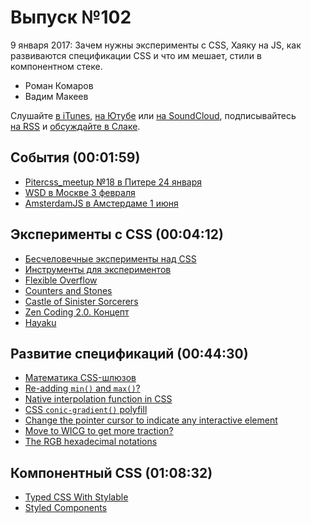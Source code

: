 # Выпуск №102

9 января 2017: Зачем нужны эксперименты с CSS, Хаяку на JS, как развиваются спецификации CSS и что им мешает, стили в компонентном стеке.

- Роман Комаров
- Вадим Макеев

Слушайте [в iTunes](https://itunes.apple.com/ru/podcast/veb-standarty/id1080500016), [на Ютубе](https://www.youtube.com/playlist?list=PLMBnwIwFEFHcwuevhsNXkFTcadeX5R1Go) или [на SoundCloud](https://soundcloud.com/web-standards), подписывайтесь [на RSS](https://web-standards.ru/podcast/feed/) и [обсуждайте в Слаке](http://slack.web-standards.ru/).

## События (00:01:59)

- [Pitercss_meetup №18 в Питере 24 января](https://pitercss.timepad.ru/event/642039/)
- [WSD в Москве 3 февраля](https://wsd.events/2018/02/03/)
- [AmsterdamJS в Амстердаме 1 июня](https://amsterdamjs.com/)

## Эксперименты с CSS (00:04:12)

- [Бесчеловечные эксперименты над CSS](https://youtu.be/fas7NHBe3BQ)
- [Инструменты для экспериментов](https://wsd.events/2011/12/13/pres/css-experiments/)
- [Flexible Overflow](http://kizu.ru/en/blog/flexible-overflow/)
- [Counters and Stones](http://kizu.ru/en/blog/counters-and-stones/)
- [Castle of Sinister Sorcerers](https://wsd.events/2011/10/29/pres/wars/castle/)
- [Zen Coding 2.0. Концепт](https://pepelsbey.net/2009/04/zen-coding-concept/)
- [Hayaku](http://hayakubundle.com/)

## Развитие спецификаций (00:44:30)

- [Математика CSS-шлюзов](https://habr.ru/p/315196/)
- [Re-adding `min()` and `max()`?](https://github.com/w3c/csswg-drafts/issues/544)
- [Native interpolation function in CSS](https://github.com/w3c/csswg-drafts/issues/581)
- [CSS `conic-gradient()` polyfill](https://leaverou.github.io/conic-gradient/)
- [Change the pointer cursor to indicate any interactive element](https://github.com/w3c/csswg-drafts/issues/1936)
- [Move to WICG to get more traction?](https://github.com/ResponsiveImagesCG/cq-usecases/issues/44)
- [The RGB hexadecimal notations](https://www.w3.org/TR/css-color-4/#hex-notation)

## Компонентный CSS (01:08:32)

- [Typed CSS With Stylable](https://24ways.org/2017/styling-components-typed-css-with-stylable/)
- [Styled Components](https://www.styled-components.com/)

